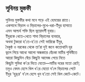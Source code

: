 ## সুবিনয় মুস্তফী

সুবিনয় মুস্তফীর কথা মনে পড়ে এই হেমন্তের রাতে।  
একসাথে বিড়াল ও বিড়ালের-মুখে-ধরা-ইঁদুর হাসাতে  
এমন আশ্চর্য শক্তি ছিল ভূয়োদর্শী যুবার।  
ইঁদুরকে খেতে-খেতে শাদা বিড়ালের ব্যবহার,  
অথবা টুকরো হ’তে-হ’তে সেই ভারিক্কে ইঁদুর,  
বৈকুন্ঠ ও নরকের থেকে তা’রা দুই জনে কতোখানি দূর  
ভুলে গিয়ে আধো আলো অন্ধকারে হেঁচকা মাটির পৃথিবীতে  
আরো কিছুদিন বেঁচে কিছুটা আমেজ পেয়ে নিতে  
কিছুটা সুবিধা ক’রে দিতে যেতো—মাটির দরের মতো রেটে;  
তবুও বেদম হেসে খিল ধ’রে যেতো ব’লে বিড়ালের পেটে  
ইঁদুর ‘হুর্‌রে’ ব’লে হেসে খুন হ’তো সেই খিল কেটে-কেটে।  